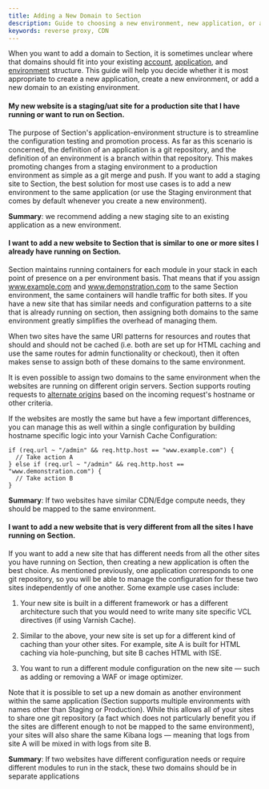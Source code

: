 ```yaml
---
title: Adding a New Domain to Section
description: Guide to choosing a new environment, new application, or adding a domain to an existing environment.
keywords: reverse proxy, CDN
---
```


When you want to add a domain to Section, it is sometimes unclear where that domains should fit into your existing [account](/docs/platform/account/), [application](/docs/platform/application/), and [environment](/docs/platform/environment/) structure. This guide will help you decide whether it is most appropriate to create a new application, create a new environment, or add a new domain to an existing environment.

#### My new website is a staging/uat site for a production site that I have running or want to run on Section.
The purpose of Section's application-environment structure is to streamline the configuration testing and promotion process. As far as this scenario is concerned, the definition of an application is a git repository, and the definition of an environment is a branch within that repository. This makes promoting changes from a staging environment to a production environment as simple as a git merge and push. If you want to add a staging site to Section, the best solution for most use cases is to add a new environment to the same application (or use the Staging environment that comes by default whenever you create a new environment).

**Summary**: we recommend adding a new staging site to an existing application as a new environment.

#### I want to add a new website to Section that is similar to one or more sites I already have running on Section.

Section maintains running containers for each module in your stack in each point of presence on a per environment basis. That means that if you assign www.example.com and www.demonstration.com to the same Section environment, the same containers will handle traffic for both sites. If you have a new site that has similar needs and configuration patterns to a site that is already running on section, then assigning both domains to the same environment greatly simplifies the overhead of managing them.

When two sites have the same URI patterns for resources and routes that should and should not be cached (i.e. both are set up for HTML caching and use the same routes for admin functionality or checkout), then it often makes sense to assign both of these domains to the same environment.

It is even possible to assign two domains to the same environment when the websites are running on different origin servers. Section supports routing requests to [alternate origins](docs/platform/environment/how-tos/multiple-origins/) based on the incoming request's hostname or other criteria.

If the websites are mostly the same but have a few important differences, you can manage this as well within a single configuration by building hostname specific logic into your Varnish Cache Configuration:

    if (req.url ~ "/admin" && req.http.host == "www.example.com") {
      // Take action A
    } else if (req.url ~ "/admin" && req.http.host == "www.demonstration.com") {
      // Take action B
    }

**Summary**: If two websites have similar CDN/Edge compute needs, they should be mapped to the same environment.

#### I want to add a new website that is very different from all the sites I have running on Section.

If you want to add a new site that has different needs from all the other sites you have running on Section, then creating a new application is often the best choice. As mentioned previously, one application corresponds to one git repository, so you will be able to manage the configuration for these two sites independently of one another. Some example use cases include:

1) Your new site is built in a different framework or has a different architecture such that you would need to write many site specific VCL directives (if using Varnish Cache).

2) Similar to the above, your new site is set up for a different kind of caching than your other sites. For example, site A is built for HTML caching via hole-punching, but site B caches HTML with ISE.

3) You want to run a different module configuration on the new site — such as adding or removing a WAF or image optimizer.

Note that it is possible to set up a new domain as another environment within the same application (Section supports multiple environments with names other than Staging or Production). While this allows all of your sites to share one git repository (a fact which does not particularly benefit you if the sites are different enough to not be mapped to the same environment), your sites will also share the same Kibana logs — meaning that logs from site A will be mixed in with logs from site B.

**Summary**: If two websites have different configuration needs or require different modules to run in the stack, these two domains should be in separate applications

